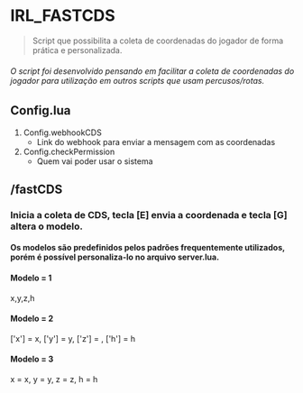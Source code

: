 # IRL_FASTCDS
> Script que possibilita a coleta de coordenadas do jogador de forma prática e personalizada.
###### O script foi desenvolvido pensando em facilitar a coleta de coordenadas do jogador para utilização em outros scripts que usam percusos/rotas. 

## Config.lua
1. Config.webhookCDS
     - Link do webhook para enviar a mensagem com as coordenadas
2. Config.checkPermission
     -  Quem vai poder usar o sistema

## /fastCDS
### Inicia a coleta de CDS, tecla [E] envia a coordenada e tecla [G] altera o modelo.

#### Os modelos são predefinidos pelos padrões frequentemente utilizados, porém é possível personaliza-lo no arquivo server.lua.

#### Modelo = 1
x,y,z,h

#### Modelo = 2
['x'] = x, ['y'] = y, ['z'] = , ['h'] =  h

#### Modelo = 3
x = x, y = y, z = z, h = h
